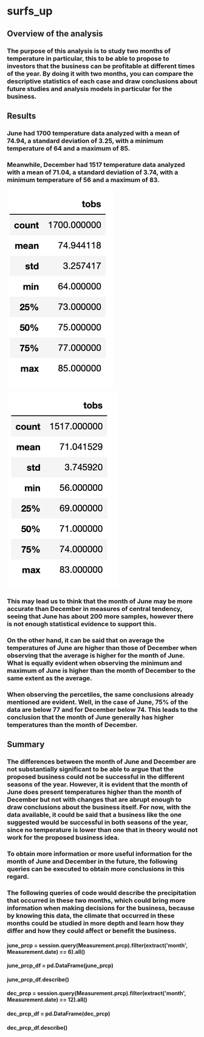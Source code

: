 # surfs_up

## Overview of the analysis

### The purpose of this analysis is to study two months of temperature in particular, this to be able to propose to investors that the business can be profitable at different times of the year. By doing it with two months, you can compare the descriptive statistics of each case and draw conclusions about future studies and analysis models in particular for the business.

## Results

### June had 1700 temperature data analyzed with a mean of 74.94, a standard deviation of 3.25, with a minimum temperature of 64 and a maximum of 85.

### Meanwhile, December had 1517 temperature data analyzed with a mean of 71.04, a standard deviation of 3.74, with a minimum temperature of 56 and a maximum of 83.

![June](https://github.com/jjgomezg17/surfs_up/blob/main/Images/June.png)

![December](https://github.com/jjgomezg17/surfs_up/blob/main/Images/December.png)

### This may lead us to think that the month of June may be more accurate than December in measures of central tendency, seeing that June has about 200 more samples, however there is not enough statistical evidence to support this.

### On the other hand, it can be said that on average the temperatures of June are higher than those of December when observing that the average is higher for the month of June. What is equally evident when observing the minimum and maximum of June is higher than the month of December to the same extent as the average.

### When observing the percetiles, the same conclusions already mentioned are evident. Well, in the case of June, 75% of the data are below 77 and for December below 74. This leads to the conclusion that the month of June generally has higher temperatures than the month of December.

## Summary

### The differences between the month of June and December are not substantially significant to be able to argue that the proposed business could not be successful in the different seasons of the year. However, it is evident that the month of June does present temperatures higher than the month of December but not with changes that are abrupt enough to draw conclusions about the business itself. For now, with the data available, it could be said that a business like the one suggested would be successful in both seasons of the year, since no temperature is lower than one that in theory would not work for the proposed business idea.

### To obtain more information or more useful information for the month of June and December in the future, the following queries can be executed to obtain more conclusions in this regard.

### The following queries of code would describe the precipitation that occurred in these two months, which could bring more information when making decisions for the business, because by knowing this data, the climate that occurred in these months could be studied in more depth and learn how they differ and how they could affect or benefit the business.

#### june_prcp = session.query(Measurement.prcp).filter(extract('month', Measurement.date) == 6).all()
#### june_prcp_df = pd.DataFrame(june_prcp)
#### june_prcp_df.describe()

#### dec_prcp = session.query(Measurement.prcp).filter(extract('month', Measurement.date) == 12).all()
#### dec_prcp_df = pd.DataFrame(dec_prcp)
#### dec_prcp_df.describe()
